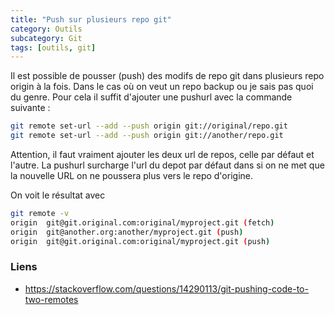 ```yaml
---
title: "Push sur plusieurs repo git"
category: Outils
subcategory: Git
tags: [outils, git]
---
```


Il est possible de pousser (push) des modifs de repo git dans plusieurs repo origin à la fois. Dans le cas où on veut
un repo backup ou je sais pas quoi du genre. Pour cela il suffit d'ajouter une pushurl avec la commande suivante :

```sh
git remote set-url --add --push origin git://original/repo.git
git remote set-url --add --push origin git://another/repo.git
```

Attention, il faut vraiment ajouter les deux url de repos, celle par défaut et l'autre. La pushurl surcharge l'url du
depot par défaut dans si on ne met que la nouvelle URL on ne poussera plus vers le repo d'origine.

On voit le résultat avec

```sh
git remote -v
origin  git@git.original.com:original/myproject.git (fetch)
origin  git@another.org:another/myproject.git (push)
origin  git@git.original.com:original/myproject.git (push)
```

### Liens

* https://stackoverflow.com/questions/14290113/git-pushing-code-to-two-remotes
